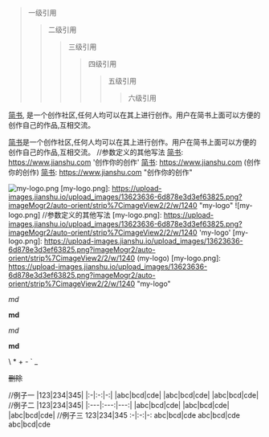 > 一级引用
>> 二级引用
>>> 三级引用
>>>> 四级引用
>>>>> 五级引用
>>>>>> 六级引用

[简书](https://www.jianshu.com "创作你的创作"),
是一个创作社区,任何人均可以在其上进行创作。用户在简书上面可以方便的创作自己的作品,互相交流。 

[简书]: https://www.jianshu.com "创作你的创作"
[简书]是一个创作社区,任何人均可以在其上进行创作。用户在简书上面可以方便的创作自己的作品,互相交流。
//参数定义的其他写法
[简书]: https://www.jianshu.com '创作你的创作'
[简书]: https://www.jianshu.com (创作你的创作)
[简书]: <https://www.jianshu.com> "创作你的创作"

![my-logo.png](https://upload-images.jianshu.io/upload_images/13623636-6d878e3d3ef63825.png?imageMogr2/auto-orient/strip%7CimageView2/2/w/1240 "my-logo")
[my-logo.png]: https://upload-images.jianshu.io/upload_images/13623636-6d878e3d3ef63825.png?imageMogr2/auto-orient/strip%7CimageView2/2/w/1240 "my-logo"
![my-logo.png]
//参数定义的其他写法
[my-logo.png]: https://upload-images.jianshu.io/upload_images/13623636-6d878e3d3ef63825.png?imageMogr2/auto-orient/strip%7CimageView2/2/w/1240 'my-logo'
[my-logo.png]: https://upload-images.jianshu.io/upload_images/13623636-6d878e3d3ef63825.png?imageMogr2/auto-orient/strip%7CimageView2/2/w/1240 (my-logo)
[my-logo.png]: <https://upload-images.jianshu.io/upload_images/13623636-6d878e3d3ef63825.png?imageMogr2/auto-orient/strip%7CimageView2/2/w/1240> "my-logo"


*md*  
  
**md**

_md_   

 __md__
 
 \\
 \*
 \+
 \-
 \`
 \_
 
 
 
 ~~删除~~
 
 
 
 //例子一
 |123|234|345|
 |:-|:-:|-:|
 |abc|bcd|cde|
 |abc|bcd|cde|
 |abc|bcd|cde|
 //例子二
 |123|234|345|
 |:---|:---:|---:|
 |abc|bcd|cde|
 |abc|bcd|cde|
 |abc|bcd|cde|
 //例子三
 123|234|345
 :-|:-:|-:
 abc|bcd|cde
 abc|bcd|cde
 abc|bcd|cde